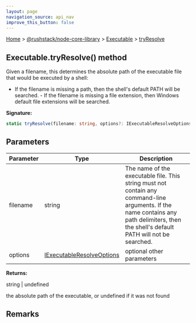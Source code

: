 ```yaml
---
layout: page
navigation_source: api_nav
improve_this_button: false
---
```



[Home](./index.md) &gt; [@rushstack/node-core-library](./node-core-library.md) &gt; [Executable](./node-core-library.executable.md) &gt; [tryResolve](./node-core-library.executable.tryresolve.md)

## Executable.tryResolve() method

Given a filename, this determines the absolute path of the executable file that would be executed by a shell:

- If the filename is missing a path, then the shell's default PATH will be searched. - If the filename is missing a file extension, then Windows default file extensions will be searched.

<b>Signature:</b>

```typescript
static tryResolve(filename: string, options?: IExecutableResolveOptions): string | undefined;
```

## Parameters

|  Parameter | Type | Description |
|  --- | --- | --- |
|  filename | string | The name of the executable file. This string must not contain any command-line arguments. If the name contains any path delimiters, then the shell's default PATH will not be searched. |
|  options | [IExecutableResolveOptions](./node-core-library.iexecutableresolveoptions.md) | optional other parameters |

<b>Returns:</b>

string \| undefined

the absolute path of the executable, or undefined if it was not found

## Remarks
